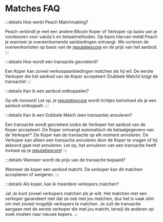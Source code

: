 # Matches FAQ

:::details Hoe werkt Peach Matchmaking?

Peach verbindt je met een andere Bitcoin Koper of Verkoper op basis van je voorkeuren voor valuta's en betaalmethoden.
Op basis hiervan meldt Peach je wanneer je overeenkomende aanbiedingen ontvangt.
We sorteren de overeenkomsten op basis van de [reputatiescore](/nl/faq/account/#what-does-the-peach-score-mean) en de prijs van het aanbod.
:::

:::details Hoe wordt een transactie gecreëerd?

Een Koper kan zoveel verkoopaanbiedingen matchen als hij wil.
De eerste Verkoper die het aanbod van de Koper accepteert (Dubbele Match) krijgt de transactie!
:::

:::details Kan ik een aanbod ontkoppelen?

Op elk moment!
Let op, je [reputatiescore](/nl/faq/account/#what-does-the-peach-score-mean) wordt lichtjes beïnvloed als je een aanbod ontkoppelt.
:::

:::details Kan ik een Dubbele Match (een transactie) annuleren?

Een transactie wordt gecreëerd zodra de Verkoper het aanbod van de Koper accepteert.
De Koper ontvangt automatisch de betaalgegevens van de Verkoper*.
De Koper kan de transactie op elk moment annuleren.
De Verkoper kan alleen een transactie annuleren door de Koper te vragen of hij akkoord gaat met annuleren.
Let op, het annuleren van een transactie heeft invloed op je [reputatiescore](/nl/faq/account/#what-does-the-peach-score-mean)!
:::

:::details Wanneer wordt de prijs van de transactie bepaald?

Wanneer de koper een aanbod matcht.
De verkoper kan dit matchen accepteren of weigeren.
:::

:::details Als koper, kan ik meerdere verkopers matchen?

Ja! Je kunt zoveel verkopers matchen als je wilt. Het matchen met een verkoper garandeert niet dat ze ook met jou matchen, dus het is vaak slim om met zoveel mogelijk verkopers te matchen. Je zult de transactie aangaan met de eerste verkoper die met jou matcht, terwijl de anderen op zoek moeten naar nieuwe kopers.
:::
